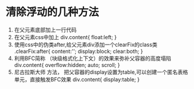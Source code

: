 # 清除浮动的几种方法
1. 在父元素底部加上一行代码 
    <div style="clear:both"></div>
2. 在父元素css中加上
    div.content{
        float:left;
    }
3. 使用css中的伪类after,给父元素div添加一个clearFix的class类
    .clearFix:after{
        content:'';
        display:block;
        clear:both;
    }
4. 利用BFC简称 （块级格式化上下文）的效果来弥补父容器的高度塌陷
    div.content{
        overflow:hidden; auto; scroll;
    }
5. 尼古拉斯大师 方法，
   把父容器的display设置为table,可以创建一个匿名表格单元，直接触发BFC效果
   div.content{
       display:table;
   }